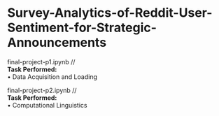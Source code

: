 # Survey-Analytics-of-Reddit-User-Sentiment-for-Strategic-Announcements

final-project-p1.ipynb // <br>
**Task Performed:** <br>
• Data Acquisition and Loading <br>

final-project-p2.ipynb // <br>
**Task Performed:** <br>
• Computational Linguistics <br>
